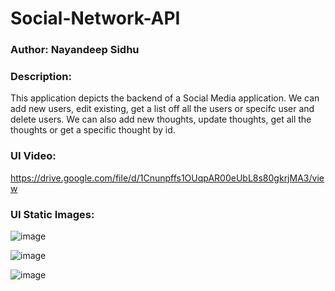 # Social-Network-API

### Author: Nayandeep Sidhu 

### Description: 
This application depicts the backend of a Social Media application. We can add new users, edit existing, get a list off all the users or specifc user and delete users. We can also add new thoughts, update thoughts, get all the thoughts or get a specific thought by id. 

### UI Video: 
https://drive.google.com/file/d/1Cnunpffs1OUqpAR00eUbL8s80gkrjMA3/view

### UI Static Images: 
![image](https://user-images.githubusercontent.com/79432326/132274033-9dc87120-4291-4441-87b5-c2a5b8fc582f.png)

![image](https://user-images.githubusercontent.com/79432326/132274059-9fb763a5-61b8-47fb-be34-aaead19d5a3a.png)

![image](https://user-images.githubusercontent.com/79432326/132274081-147ff493-e1c1-4c6a-b437-8e4ca6cd70a8.png)


